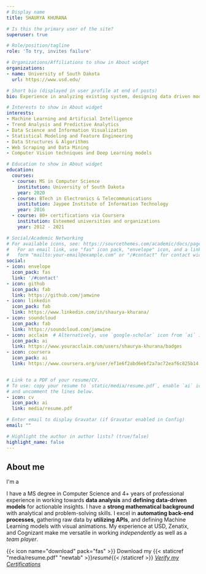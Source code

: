 ```yaml
---
# Display name
title: SHAURYA KHURANA

# Is this the primary user of the site?
superuser: true

# Role/position/tagline
role: 'To try, invites failure'

# Organizations/Affiliations to show in About widget
organizations:
- name: University of South Dakota
  url: https://www.usd.edu/

# Short bio (displayed in user profile at end of posts)
bio: Experience in analyzing existing system, designing data driven models and driving strategic plans by working with various stakeholders to manage entire project.

# Interests to show in About widget
interests:
- Machine Learning and Artificial Intelligence
- Trend Analysis and Predictive Analytics
- Data Science and Information Visualization
- Statistical Modeling and Feature Engineering
- Data Structures & Algorithms
- Web Scraping and Data Mining
- Computer Vision techniques and Deep Learning models

# Education to show in About widget
education:
  courses:
  - course: MS in Computer Science
    institution: University of South Dakota
    year: 2020
  - course: BTech in Electronics & Telecommunications
    institution: Jaypee Institute of Information Technology
    year: 2016
  - course: 80+ certifications via Coursera 
    institution: Esteemed universities and organizations
    year: 2012 - 2021

# Social/Academic Networking
# For available icons, see: https://sourcethemes.com/academic/docs/page-builder/#icons
#   For an email link, use "fas" icon pack, "envelope" icon, and a link in the
#   form "mailto:your-email@example.com" or "/#contact" for contact widget.
social:
- icon: envelope
  icon_pack: fas
  link: '/#contact'
- icon: github
  icon_pack: fab
  link: https://github.com/jamwine
- icon: linkedin
  icon_pack: fab
  link: https://www.linkedin.com/in/shaurya-khurana/
- icon: soundcloud
  icon_pack: fab
  link: https://soundcloud.com/jamwine
- icon: acclaim  # Alternatively, use `google-scholar` icon from `ai` icon pack
  icon_pack: ai
  link: https://www.youracclaim.com/users/shaurya-khurana/badges
- icon: coursera
  icon_pack: ai
  link: https://www.coursera.org/user/ef1e6f2abd6ebf2a7ac72eaf6c825b14


# Link to a PDF of your resume/CV.
# To use: copy your resume to `static/media/resume.pdf`, enable `ai` icons in `params.toml`, 
# and uncomment the lines below.
- icon: cv
  icon_pack: ai
  link: media/resume.pdf

# Enter email to display Gravatar (if Gravatar enabled in Config)
email: ""

# Highlight the author in author lists? (true/false)
highlight_name: false
---
```


  <!-- about section start -->
   <section class="about" id="about">
          <div class="max-width">
              <h2 class="title">About me</h2>
              <div class="about-content">
                      <div class="text">I'm a <span class="typing"></span></div>
                      <p>I have a MS degree in Computer Science and 4+ years of professional experience in working towards <b>data analysis</b> and <b>defining data-driven models</b> for actionable insights. I have a <b>strong mathematical background</b> with analytical and problem-solving skills. I excel in <b>automating back-end processes</b>, gathering raw data by <b>utilizing APIs</b>, and defining </b>Machine Learning models with visual animations</b>. My experience at USD, Zenatix, and Cognizant make me versatile in working <em>independently</em> as well as a <i>team player</i>.</p>
                    {{< icon name="download" pack="fas" >}} Download my {{< staticref "media/resume.pdf" "newtab" >}}<i>resumé</i>{{< /staticref >}}
                  <a href="https://drive.google.com/drive/folders/1ax3GNom6oV6kqe4vubMIsGD5AwTUXgU7"><i> Verify my Certifications</i></a>
              </div>
          </div>
      </section>

<!-- {{< icon name="download" pack="fas" >}} Download my {{< staticref "media/resume.pdf" "newtab" >}}resumé{{< /staticref >}}. -->

<!-- {{< icon name="download" pack="fas" >}} Verify my [Certifications](https://drive.google.com/drive/folders/1ax3GNom6oV6kqe4vubMIsGD5AwTUXgU7) -->